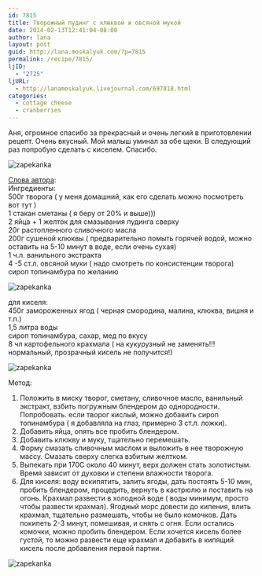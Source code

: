 ```yaml
---
id: 7815
title: Творожный пудинг с клюквой и овсяной мукой
date: 2014-02-13T12:41:04-08:00
author: lana
layout: post
guid: http://lana.moskalyuk.com/?p=7815
permalink: /recipe/7815/
ljID:
  - "2725"
ljURL:
  - http://lanamoskalyuk.livejournal.com/697818.html
categories:
  - cottage cheese
  - cranberries
---
```

Аня, огромное спасибо за прекрасный и очень легкий в приготовлении рецепт. Очень вкусный. Мой малыш уминал за обе щеки. В следующий раз попробую сделать с киселем. Спасибо.

![zapekanka](http://farm6.staticflickr.com/5528/12506114884_fbff9110b4_c.jpg) 

[Слова автора](http://lifetastesgreat.livejournal.com/91812.html?view=3484068#t3484068):  
Ингредиенты:  
500г творога ( у меня домашний, как его сделать можно посмотреть вот тут )  
1 стакан сметаны ( я беру от 20% и выше)))  
2 яйца + 1 желток для смазывания пудинга сверху  
20г растопленного сливочного масла  
200г сушеной клюквы ( предварительно помыть горячей водой, можно оставить на 5-10 минут в воде, если очень сухая)  
1 ч.л. ванильного экстракта  
4 -5 ст.л. овсяной муки ( надо смотреть по консистенции творога)  
сироп топинамбура по желанию

![zapekanka](http://farm8.staticflickr.com/7304/12505665225_546fef9f35_c.jpg) 

для киселя:  
450г замороженных ягод ( черная смородина, малина, клюква, вишня и т.п.)  
1,5 литра воды  
сироп топинамбура, сахар, мед по вкусу  
8 чл картофельного крахмала ( на кукурузный не заменять!!! нормальный, прозрачный кисель не получится!)

![zapekanka](http://farm4.staticflickr.com/3754/12505652755_7f96965ae3_c.jpg) 

Метод:  
1. Положить в миску творог, сметану, сливочное масло, ванильный экстракт, взбить погружным блендером до однородности. Попробовать. если творог кислый, можно добавить сироп топинамбура ( я добавляла на глаз, примерно 3 ст.л. ложки).  
2. Добавить яйца, опять все пробить блендером.  
3. Добавить клюкву и муку, тщательно перемешать.  
4. Форму смазать сливочным маслом и выложить в нее творожную массу. Смазать сверху слегка взбитым желтком.  
5. Выпекать при 170С около 40 минут, верх должен стать золотистым. Время зависит от духовки и степени влажности творога.  
6. Для киселя: воду вскипятить, залить ягоды, дать постоять 5-10 мин, пробить блендером, процедить, вернуть в кастрюлю и поставить на огонь. Крахмал развести в холодной воде ( воды минимум, просто чтобы развести крахмал). Ягодный морс довести до кипения, влить крахмал, тщательно размешать, чтобы не было комочков. Дать покипеть 2-3 минут, помешивая, и снять с огня. Если остались комочки, можно пробить блендером. Если хочется кисель более густой, то можно развести еще крахмал и добавить в кипящий кисель после добавления первой партии.

![zapekanka](http://farm4.staticflickr.com/3788/12505751143_355929684e_c.jpg)